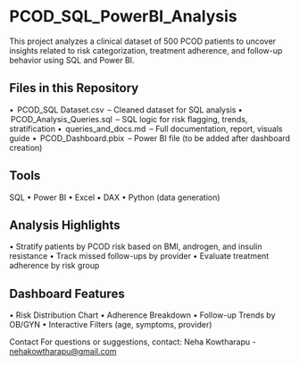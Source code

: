 # PCOD_SQL_PowerBI_Analysis
This project analyzes a clinical dataset of 500 PCOD patients to uncover insights related to risk categorization, treatment adherence, and follow-up behavior using SQL and Power BI.

## Files in this Repository
•⁠  ⁠⁠ PCOD_SQL Dataset.csv ⁠ – Cleaned dataset for SQL analysis
•⁠  ⁠⁠ PCOD_Analysis_Queries.sql ⁠ – SQL logic for risk flagging, trends, stratification
•⁠  ⁠⁠ queries_and_docs.md ⁠ – Full documentation, report, visuals guide
•⁠  ⁠⁠ PCOD_Dashboard.pbix ⁠ – Power BI file (to be added after dashboard creation)

## Tools
SQL • Power BI • Excel • DAX • Python (data generation)

## Analysis Highlights
•⁠  ⁠Stratify patients by PCOD risk based on BMI, androgen, and insulin resistance
•⁠  ⁠Track missed follow-ups by provider
•⁠  ⁠Evaluate treatment adherence by risk group

## Dashboard Features
•⁠  ⁠Risk Distribution Chart
•⁠  ⁠Adherence Breakdown
•⁠  ⁠Follow-up Trends by OB/GYN
•⁠  ⁠Interactive Filters (age, symptoms, provider)

Contact
For questions or suggestions, contact:
Neha Kowtharapu - nehakowtharapu@gmail.com
